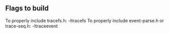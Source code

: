 ## Flags to build
To properly include tracefs.h: -ltracefs
To properly include event-parse.h or trace-seq.h: -ltraceevent